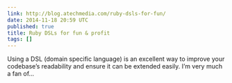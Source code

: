 ```yaml
---
link: http://blog.atechmedia.com/ruby-dsls-for-fun/
date: 2014-11-18 20:59 UTC
published: true
title: Ruby DSLs for fun & profit
tags: []
---
```


Using a DSL (domain specific language) is an excellent way to improve your codebase’s readability and ensure it can be extended easily. I’m very much a fan of…
